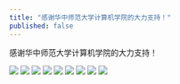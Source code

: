 ```yaml
---
title: "感谢华中师范大学计算机学院的大力支持！"
published: false
---
```

感谢华中师范大学计算机学院的大力支持！

![](./1.jpg)
![](./2.jpg)
![](./3.jpg)
![](./4.jpg)
![](./5.jpg)
![](./6.jpg)
![](./7.jpg)
![](./8.jpg)
![](./9.jpg)
